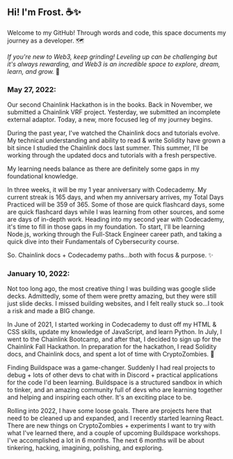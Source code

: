 ## Hi!  I'm Frost. ☕✨ 

Welcome to my GitHub!  Through words and code, this space documents my journey as a developer.  🗺️

*If you're new to Web3, keep grinding!  Leveling up can be challenging but it's always rewarding, and Web3 is an incredible space to explore, dream, learn, and grow.* 🌿



### May 27, 2022:

Our second Chainlink Hackathon is in the books.  Back in November, we submitted a Chainlink VRF project.  Yesterday, we submitted an incomplete external adaptor.  Today, a new, more focused leg of my journey begins.

During the past year, I've watched the Chainlink docs and tutorials evolve.  My technical understanding and ability to read & write Solidity have grown a bit since I studied the Chainlink docs last summer.  This summer, I'll be working through the updated docs and tutorials with a fresh perspective.

My learning needs balance as there are definitely some gaps in my foundational knowledge.

In three weeks, it will be my 1 year anniversary with Codecademy.  My current streak is 165 days, and when my anniversary arrives, my Total Days Practiced will be 359 of 365.  Some of those are quick flashcard days, some are quick flashcard days while I was learning from other sources, and some are days of in-depth work.  Heading into my second year with Codecademy, it's time to fill in those gaps in my foundation.  To start, I'll be learning Node.js, working through the Full-Stack Engineer career path, and taking a quick dive into their Fundamentals of Cybersecurity course.

So.  Chainlink docs + Codecademy paths...both with focus & purpose. ✨   



### January 10, 2022:

Not too long ago, the most creative thing I was building was google slide decks.  Admittedly, some of them were pretty amazing, but they were still just slide decks.  I missed building websites, and I felt really stuck so...I took a risk and made a BIG change.

In June of 2021, I started working in Codecademy to dust off my HTML & CSS skills, update my knowledge of JavaScript, and learn Python.  In July, I went to the Chainlink Bootcamp, and after that, I decided to sign up for the Chainlink Fall Hackathon.  In preparation for the hackathon, I read Solidity docs, and Chainlink docs, and spent a lot of time with CryptoZombies. 🧟

Finding Buildspace was a game-changer.  Suddenly I had real projects to debug + lots of other devs to chat with in Discord + practical applications for the code I'd been learning.  Buildspace is a structured sandbox in which to tinker, and an amazing community full of devs who are learning together and helping and inspiring each other.  It's an exciting place to be. 

Rolling into 2022, I have some loose goals.  There are projects here that need to be cleaned up and expanded, and I recently started learning React.  There are new things on CryptoZombies + experiments I want to try with what I've learned there, and a couple of upcoming Buildspace workshops.  I've accomplished a lot in 6 months.  The next 6 months will be about tinkering, hacking, imagining, polishing, and exploring.
